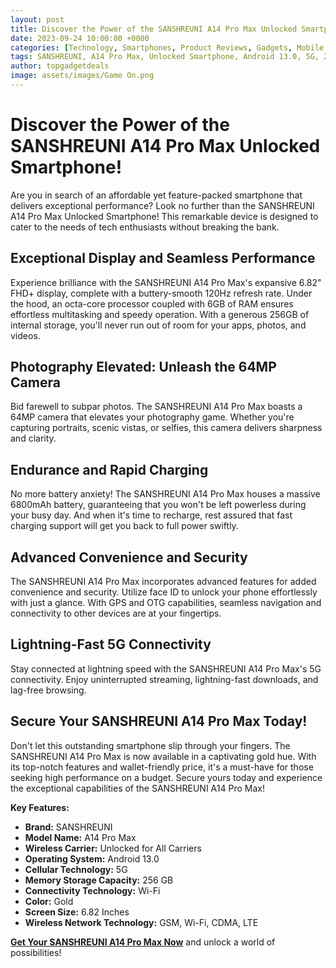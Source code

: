 ```yaml
---
layout: post
title: Discover the Power of the SANSHREUNI A14 Pro Max Unlocked Smartphone!
date: 2023-09-24 10:00:00 +0000
categories: [Technology, Smartphones, Product Reviews, Gadgets, Mobile Devices]
tags: SANSHREUNI, A14 Pro Max, Unlocked Smartphone, Android 13.0, 5G, 256 GB Storage, Gold Color, 6.82 Inch Display, GSM, Wi-Fi, CDMA, LTE, Product Features, Tech Gadgets, Mobile Technology
author: topgadgetdeals
image: assets/images/Game On.png
---
```


# Discover the Power of the SANSHREUNI A14 Pro Max Unlocked Smartphone!

Are you in search of an affordable yet feature-packed smartphone that delivers exceptional performance? Look no further than the SANSHREUNI A14 Pro Max Unlocked Smartphone! This remarkable device is designed to cater to the needs of tech enthusiasts without breaking the bank.

## Exceptional Display and Seamless Performance

Experience brilliance with the SANSHREUNI A14 Pro Max's expansive 6.82" FHD+ display, complete with a buttery-smooth 120Hz refresh rate. Under the hood, an octa-core processor coupled with 6GB of RAM ensures effortless multitasking and speedy operation. With a generous 256GB of internal storage, you'll never run out of room for your apps, photos, and videos.

## Photography Elevated: Unleash the 64MP Camera

Bid farewell to subpar photos. The SANSHREUNI A14 Pro Max boasts a 64MP camera that elevates your photography game. Whether you're capturing portraits, scenic vistas, or selfies, this camera delivers sharpness and clarity.

## Endurance and Rapid Charging

No more battery anxiety! The SANSHREUNI A14 Pro Max houses a massive 6800mAh battery, guaranteeing that you won't be left powerless during your busy day. And when it's time to recharge, rest assured that fast charging support will get you back to full power swiftly.

## Advanced Convenience and Security

The SANSHREUNI A14 Pro Max incorporates advanced features for added convenience and security. Utilize face ID to unlock your phone effortlessly with just a glance. With GPS and OTG capabilities, seamless navigation and connectivity to other devices are at your fingertips.

## Lightning-Fast 5G Connectivity

Stay connected at lightning speed with the SANSHREUNI A14 Pro Max's 5G connectivity. Enjoy uninterrupted streaming, lightning-fast downloads, and lag-free browsing.

## Secure Your SANSHREUNI A14 Pro Max Today!

Don't let this outstanding smartphone slip through your fingers. The SANSHREUNI A14 Pro Max is now available in a captivating gold hue. With its top-notch features and wallet-friendly price, it's a must-have for those seeking high performance on a budget. Secure yours today and experience the exceptional capabilities of the SANSHREUNI A14 Pro Max!

**Key Features:**

- **Brand:** SANSHREUNI
- **Model Name:** A14 Pro Max
- **Wireless Carrier:** Unlocked for All Carriers
- **Operating System:** Android 13.0
- **Cellular Technology:** 5G
- **Memory Storage Capacity:** 256 GB
- **Connectivity Technology:** Wi-Fi
- **Color:** Gold
- **Screen Size:** 6.82 Inches
- **Wireless Network Technology:** GSM, Wi-Fi, CDMA, LTE

[**Get Your SANSHREUNI A14 Pro Max Now**](https://amzn.to/464GKXR) and unlock a world of possibilities!